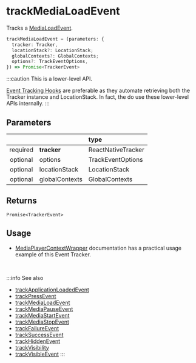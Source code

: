 # trackMediaLoadEvent

Tracks a [MediaLoadEvent](/taxonomy/reference/events/MediaLoadEvent.md).

```ts
trackMediaLoadEvent = (parameters: {
  tracker: Tracker,
  locationStack?: LocationStack;
  globalContexts?: GlobalContexts;
  options?: TrackEventOptions,
}) => Promise<TrackerEvent>
```

:::caution
This is a lower-level API.

[Event Tracking Hooks](/tracking/react-native/api-reference/hooks/eventTrackers/overview.md) are preferable as they automate retrieving both the Tracker instance and LocationStack. In fact, the do use these lower-level APIs internally.
:::

## Parameters
|          |                | type              |
|:--------:|:---------------|:------------------|
| required | **tracker**    | ReactNativeTracker      |
| optional | options        | TrackEventOptions |
| optional | locationStack  | LocationStack     |
| optional | globalContexts | GlobalContexts    |

## Returns
`Promise<TrackerEvent>`

## Usage
- [MediaPlayerContextWrapper](/tracking/react-native/api-reference/locationWrappers/MediaPlayerContextWrapper.md#tracking-via-render-props) documentation has a practical usage example of this Event Tracker.

<br />

:::info See also
- [trackApplicationLoadedEvent](/tracking/react-native/api-reference/eventTrackers/trackApplicationLoadedEvent.md)
- [trackPressEvent](/tracking/react-native/api-reference/eventTrackers/trackPressEvent.md)
- [trackMediaLoadEvent](/tracking/react-native/api-reference/eventTrackers/trackMediaLoadEvent.md)
- [trackMediaPauseEvent](/tracking/react-native/api-reference/eventTrackers/trackMediaPauseEvent.md)
- [trackMediaStartEvent](/tracking/react-native/api-reference/eventTrackers/trackMediaStartEvent.md)
- [trackMediaStopEvent](/tracking/react-native/api-reference/eventTrackers/trackMediaStopEvent.md)
- [trackFailureEvent](/tracking/react-native/api-reference/eventTrackers/trackFailureEvent.md)
- [trackSuccessEvent](/tracking/react-native/api-reference/eventTrackers/trackSuccessEvent.md)
- [trackHiddenEvent](/tracking/react-native/api-reference/eventTrackers/trackHiddenEvent.md)
- [trackVisibility](/tracking/react-native/api-reference/eventTrackers/trackVisibility.md)
- [trackVisibleEvent](/tracking/react-native/api-reference/eventTrackers/trackVisibleEvent.md)
:::
